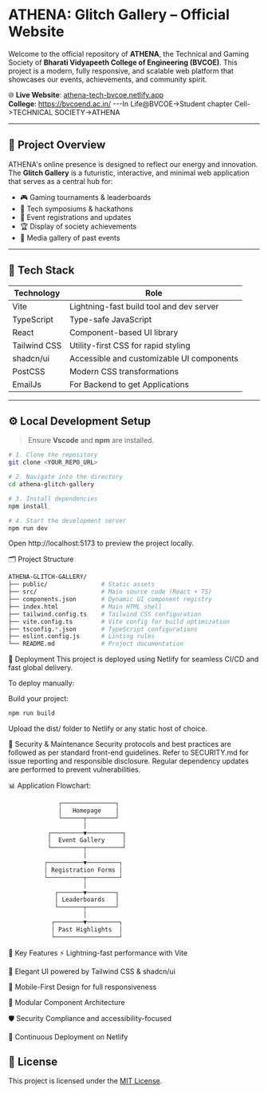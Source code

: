 # ATHENA: Glitch Gallery – Official Website

Welcome to the official repository of **ATHENA**, the Technical and Gaming Society of **Bharati Vidyapeeth College of Engineering (BVCOE)**. This project is a modern, fully responsive, and scalable web platform that showcases our events, achievements, and community spirit.

🌐 **Live Website**: [athena-tech-bvcoe.netlify.app](https://athena-tech-bvcoe.netlify.app)  
**College**: https://bvcoend.ac.in/               ---In Life@BVCOE->Student chapter Cell->TECHNICAL SOCIETY->ATHENA

---

## 📌 Project Overview

ATHENA's online presence is designed to reflect our energy and innovation. The **Glitch Gallery** is a futuristic, interactive, and minimal web application that serves as a central hub for:

- 🎮 Gaming tournaments & leaderboards
- 🧠 Tech symposiums & hackathons
- 📰 Event registrations and updates
- 🏆 Display of society achievements
- 📸 Media gallery of past events

---

## 🧠 Tech Stack

| Technology    | Role                                     |
|---------------|------------------------------------------|
| Vite          | Lightning-fast build tool and dev server |
| TypeScript    | Type-safe JavaScript                     |
| React         | Component-based UI library               |
| Tailwind CSS  | Utility-first CSS for rapid styling      |
| shadcn/ui     | Accessible and customizable UI components|
| PostCSS       | Modern CSS transformations               |
| EmailJs       | For Backend to get Applications          |

---

## ⚙️ Local Development Setup

> Ensure **Vscode** and **npm** are installed.

```sh
# 1. Clone the repository
git clone <YOUR_REPO_URL>

# 2. Navigate into the directory
cd athena-glitch-gallery

# 3. Install dependencies
npm install

# 4. Start the development server
npm run dev
```

Open http://localhost:5173 to preview the project locally.

🗂 Project Structure
```sh
ATHENA-GLITCH-GALLERY/
├── public/               # Static assets
├── src/                  # Main source code (React + TS)
├── components.json       # Dynamic UI component registry
├── index.html            # Main HTML shell
├── tailwind.config.ts    # Tailwind CSS configuration
├── vite.config.ts        # Vite config for build optimization
├── tsconfig.*.json       # TypeScript configurations
├── eslint.config.js      # Linting rules
└── README.md             # Project documentation
```
🔄 Deployment
This project is deployed using Netlify for seamless CI/CD and fast global delivery.

To deploy manually:

Build your project:
```sh
npm run build
```
Upload the dist/ folder to Netlify or any static host of choice.

🔐 Security & Maintenance
Security protocols and best practices are followed as per standard front-end guidelines.
Refer to SECURITY.md for issue reporting and responsible disclosure.
Regular dependency updates are performed to prevent vulnerabilities.


📊 Application Flowchart:
```sh
              ┌───────────────┐
              │   Homepage    │
              └──────┬────────┘
                     │
           ┌─────────▼──────────┐
           │  Event Gallery     │
           └─────────┬──────────┘
                     │
          ┌──────────▼─────────┐
          │ Registration Forms │
          └──────────┬─────────┘
                     │
             ┌───────▼────────┐
             │ Leaderboards   │
             └───────┬────────┘
                     │
            ┌────────▼─────────┐
            │ Past Highlights  │
            └──────────────────┘
```

🌟 Key Features
⚡ Lightning-fast performance with Vite

🎨 Elegant UI powered by Tailwind CSS & shadcn/ui

📱 Mobile-First Design for full responsiveness

🧩 Modular Component Architecture

🛡️ Security Compliance and accessibility-focused

🚀 Continuous Deployment on Netlify

## 📄 License

This project is licensed under the [MIT License](LICENSE).
